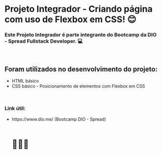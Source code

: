
# **Projeto Integrador** - Criando página com uso de Flexbox em CSS! :blush:

### Este **Projeto Integrador** é parte integrante do Bootcamp da DIO - Spread Fullstack Developer. :computer: 

<br>


## Foram utilizados no desenvolvimento do projeto:
<ul>
    <li>HTML básico
    <li>CSS básico - Posicionamento de elementos com Flexbox em CSS
</ul>
<br>

### Link útil:
<ul>
    <li><a>https://www.dio.me/</a> (Bootcamp DIO - Spread)

<br>
<br>



# :rocket::rocket::rocket: